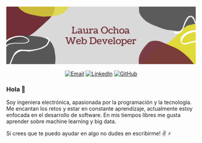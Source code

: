
![LauraOchoa](https://raw.githubusercontent.com/Loes75/Loes75/master/Images/Banner.png)

<p align="center">
<a href="mailto:lauraochoae7@gmail.com" target="_blank"><img src="https://img.shields.io/badge/-Gmail-c14438?style=flat-square&logo=Gmail&logoColor=white" alt="Email"></a>
<a href="https://www.linkedin.com/in/laura-isabel-ochoa-escobar-a35b64172/" target="_blank"><img src="https://img.shields.io/badge/LinkedIn-%230077B5.svg?&style=flat-square&logo=linkedin&logoColor=white" alt="LinkedIn"></a>
<a href="https://github.com/Loes75" target="_blank"><img src="https://img.shields.io/badge/-GitHub-181717?style=flat-square&logo=github" alt="GitHub"></a>
</p>

### Hola 👋

Soy ingeniera electrónica, apasionada por la programación y la tecnología. Me encantan los retos y estar en constante aprendizaje, actualmente estoy enfocada en el desarrollo de software. En mis tiempos libres me gusta aprender sobre machine learning y big data. 

Si crees que te puedo ayudar en algo no dudes en escribirme!  :v: :zap:



